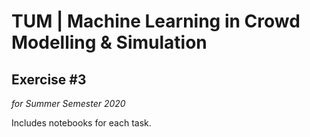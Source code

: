 # TUM | Machine Learning in Crowd Modelling & Simulation
## Exercise #3
_for Summer Semester 2020_

Includes notebooks for each task.
